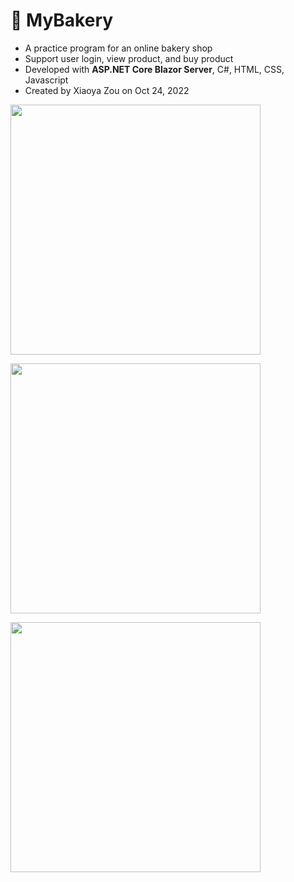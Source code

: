 # 🍰 MyBakery

- A practice program for an online bakery shop
- Support user login, view product, and buy product
- Developed with <b>ASP.NET Core Blazor Server</b>, C#, HTML, CSS, Javascript
- Created by Xiaoya Zou on Oct 24, 2022

<p><img width="400" src="https://user-images.githubusercontent.com/84748829/197943111-01a94e6a-9cca-4a3a-8456-39a1fe432ae6.JPG"></p>
<p><img width="400" src="https://user-images.githubusercontent.com/84748829/197943404-2ea8ff01-3106-4ae7-9c3b-65f587054b8e.JPG"></p>
<p><img width="400" src="https://user-images.githubusercontent.com/84748829/197943436-eb56ba34-4a9e-4623-a87b-665d46e25890.JPG"></p>

